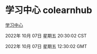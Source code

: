 # 学习中心 colearnhub
[学习中心](http://27.19.33.125:56308/colearnhub/)

2022年 10月 07日 星期五 20:30:02 CST

2022年 10月 07日 星期五 12:30:02 GMT
